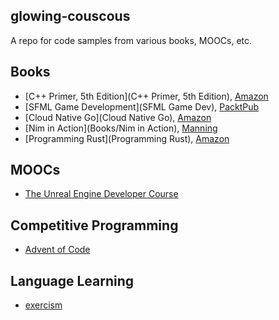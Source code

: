 glowing-couscous
----------------

A repo for code samples from various books, MOOCs, etc.

Books
-----

* [C++ Primer, 5th Edition](C++ Primer, 5th Edition), [Amazon](https://www.amazon.com/Primer-5th-Stanley-B-Lippman/dp/0321714113)
* [SFML Game Development](SFML Game Dev), [PacktPub](https://www.packtpub.com/game-development/sfml-game-development)
* [Cloud Native Go](Cloud Native Go), [Amazon](https://www.amazon.com/Cloud-Native-Applications-Microservices-Developers/dp/0672337797)
* [Nim in Action](Books/Nim in Action), [Manning](https://www.manning.com/books/nim-in-action)
* [Programming Rust](Programming Rust), [Amazon](https://www.amazon.com/Programming-Rust-Fast-Systems-Development/dp/1491927283)

MOOCs
-----

* [The Unreal Engine Developer Course](https://www.udemy.com/unrealcourse/learn/v4/overview)

Competitive Programming
-----------------------

* [Advent of Code](http://adventofcode.com/)

Language Learning
-----------------

* [exercism](http://exercism.io/)

